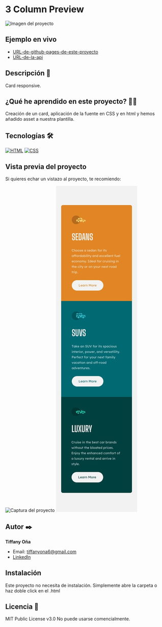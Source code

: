 # 3 Column Preview

![Imagen del proyecto](![image](https://raw.githubusercontent.com/tiffanyona6/3-column-preview/main/desktop-preview.jpg)
)

## Ejemplo en vivo

- [URL-de-github-pages-de-este-proyecto](https://tiffanyona6.github.io/3-column-preview/)
- [URL-de-la-api](URL-de-la-api)

## Descripción 📑

Card responsive.

## ¿Qué he aprendido en este proyecto? 🙇🏻

Creación de un card, aplicación de la fuente en CSS y en html y hemos añadido asset a nuestra plantilla.

## Tecnologías 🛠

<!-- Iconos sacados de: https://github.com/hendrasob/badges/blob/master/README.md y https://github.com/alexandresanlim/Badges4-README.md-Profile -->

[![HTML](https://img.shields.io/badge/HTML5-E34F26?style=for-the-badge&logo=html5&logoColor=white)](https://es.wikipedia.org/wiki/HTML5)
[![CSS](https://img.shields.io/badge/CSS3-1572B6?style=for-the-badge&logo=css3&logoColor=white)](https://es.wikipedia.org/wiki/CSS)

## Vista previa del proyecto

Si quieres echar un vistazo al proyecto, te recomiendo:

![Captura del proyecto](![https://raw.githubusercontent.com/tiffanyona6/3-column-preview/main/desktop-preview.jpg)
![Captura del proyecto](https://raw.githubusercontent.com/tiffanyona6/3-column-preview/main/mobile-design.jpg)


## Autor ✒️

**Tiffany Oña**

- Email: tiffanyona6@gmail.com
- [LinkedIn](https://www.linkedin.com/in/tiffany-o%C3%B1a-/)

## Instalación

Este proyecto no necesita de instalación. Simplemente abre la carpeta o haz doble click en el .html

## Licencia 📄

MIT Public License v3.0
No puede usarse comencialmente.
